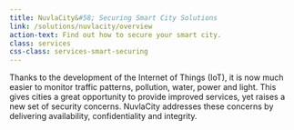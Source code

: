 ```yaml
---
title: NuvlaCity&#58; Securing Smart City Solutions
link: /solutions/nuvlacity/overview
action-text: Find out how to secure your smart city.
class: services
css-class: services-smart-securing
---
```


Thanks to the development of the Internet of Things (IoT), it is now much easier to monitor traffic patterns, pollution, water, power and light. This gives cities a great opportunity to provide improved services, yet raises a new set of security concerns. NuvlaCity addresses these concerns 
by delivering availability, confidentiality and integrity.
